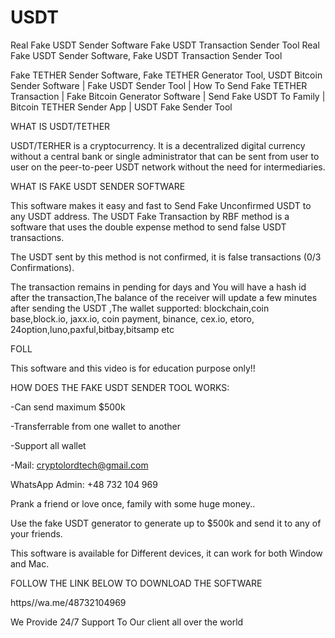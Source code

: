 # USDT
Real Fake USDT Sender Software Fake USDT Transaction Sender Tool
Real Fake USDT Sender Software, Fake USDT Transaction Sender Tool

Fake TETHER Sender Software, Fake TETHER Generator Tool, USDT Bitcoin Sender Software | Fake  USDT Sender Tool | How To Send Fake TETHER Transaction | Fake Bitcoin Generator Software | Send Fake USDT To Family | Bitcoin TETHER Sender App | USDT Fake Sender Tool

WHAT IS USDT/TETHER

USDT/TERHER is a cryptocurrency. It is a decentralized digital currency without a central bank or single administrator that can be sent from user to user on the peer-to-peer USDT network without the need for intermediaries.

WHAT IS FAKE USDT SENDER SOFTWARE 

This software makes it easy and fast to Send Fake Unconfirmed USDT to any USDT address. The USDT Fake Transaction by RBF method is a software that uses the double expense method to send false USDT transactions.

The USDT sent by this method is not confirmed, it is false transactions (0/3 Confirmations).

The transaction remains in pending for days and You will have a hash id after the transaction,The balance of the receiver will update a few minutes after sending the USDT ,The wallet supported: blockchain,coin base,block.io, jaxx.io, coin payment, binance, cex.io, etoro, 24option,luno,paxful,bitbay,bitsamp etc

FOLL 


This software and this video is for education purpose only!!

HOW DOES THE FAKE USDT SENDER TOOL WORKS:

-Can send maximum $500k

-Transferrable from one wallet to another

-Support all wallet

-Mail: cryptolordtech@gmail.com

WhatsApp Admin: +48 732 104 969

Prank a friend or love once, family with some huge money..

Use the fake USDT generator to generate up to $500k and send it to any of your friends.

This software is available for Different devices, it can work for both Window and Mac.

FOLLOW THE LINK BELOW TO DOWNLOAD THE SOFTWARE 

https//wa.me/48732104969


We Provide 24/7 Support To Our client all over the world

